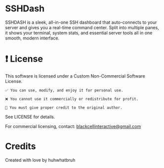 # SSHDash
SSHDASH is a sleek, all-in-one SSH dashboard that auto-connects to your server and gives you a real-time command center. Split into multiple panes, it shows your terminal, system stats, and essential server tools all in one smooth, modern interface.




# ❗ License

This software is licensed under a Custom Non-Commercial Software License.

    ✅ You can use, modify, and enjoy it for personal use.

    ❌ You cannot use it commercially or redistribute for profit.

    📎 You must give proper credit to the original author.

See LICENSE for details.

For commercial licensing, contact: blackcellinteractive@gmail.com


# Credits

Created with love by huhwhatbruh
